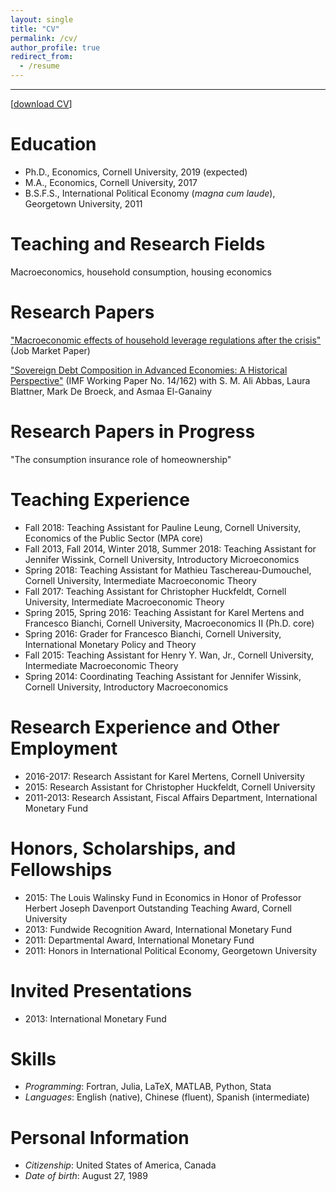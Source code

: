 ```yaml
---
layout: single
title: "CV"
permalink: /cv/
author_profile: true
redirect_from:
  - /resume
---
```

---
[[download CV](http://malin-hu.github.io/files/MH_CV.pdf)]  

Education
======
* Ph.D., Economics, Cornell University, 2019 (expected)
* M.A., Economics, Cornell University, 2017
* B.S.F.S., International Political Economy (_magna cum laude_), Georgetown University, 2011

Teaching and Research Fields
=====
Macroeconomics, household consumption, housing economics

Research Papers
====
["Macroeconomic effects of household leverage regulations after the crisis"](https://malin-hu.github.io/files/MH_JMP_181023.pdf) (Job Market Paper)

["Sovereign Debt Composition in Advanced Economies: A Historical Perspective"](https://malin-hu.github.io/files/sovereign_debt_composition.pdf) (IMF Working Paper No. 14/162) with S. M. Ali Abbas, Laura Blattner, Mark De Broeck, and Asmaa El-Ganainy

Research Papers in Progress
=====
"The consumption insurance role of homeownership"

Teaching Experience
=====
* Fall 2018: Teaching Assistant for Pauline Leung, Cornell University, Economics of the Public Sector (MPA core)
* Fall 2013, Fall 2014, Winter 2018, Summer 2018: Teaching Assistant for Jennifer Wissink, Cornell University, Introductory Microeconomics
* Spring 2018: Teaching Assistant for Mathieu Taschereau-Dumouchel, Cornell University, Intermediate Macroeconomic Theory
* Fall 2017: Teaching Assistant for Christopher Huckfeldt, Cornell University, Intermediate Macroeconomic Theory
* Spring 2015, Spring 2016: Teaching Assistant for Karel Mertens and Francesco Bianchi, Cornell University, Macroeconomics II (Ph.D. core)
* Spring 2016: Grader for Francesco Bianchi, Cornell University, International Monetary Policy and Theory
* Fall 2015: Teaching Assistant for Henry Y. Wan, Jr., Cornell University, Intermediate Macroeconomic Theory
* Spring 2014: Coordinating Teaching Assistant for Jennifer Wissink, Cornell University, Introductory Macroeconomics

Research Experience and Other Employment
=====
* 2016-2017: Research Assistant for Karel Mertens, Cornell University
* 2015: Research Assistant for Christopher Huckfeldt, Cornell University
* 2011-2013: Research Assistant, Fiscal Affairs Department, International Monetary Fund

Honors, Scholarships, and Fellowships
======
* 2015: The Louis Walinsky Fund in Economics in Honor of Professor Herbert Joseph Davenport Outstanding Teaching Award, Cornell University
* 2013: Fundwide Recognition Award, International Monetary Fund
* 2011: Departmental Award, International Monetary Fund
* 2011: Honors in International Political Economy, Georgetown University

Invited Presentations
=====
* 2013: International Monetary Fund

Skills
======
* _Programming_: Fortran, Julia, LaTeX, MATLAB, Python, Stata
* _Languages_: English (native), Chinese (fluent), Spanish (intermediate)

Personal Information
====
* _Citizenship_: United States of America, Canada
* _Date of birth_: August 27, 1989
